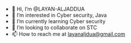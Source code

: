 - 👋 Hi, I’m @LAYAN-ALJADDUA
- 👀 I’m interested in Cyber security, Java
- 🌱 I’m currently learning Cyber security
- 💞️ I’m looking to collaborate on STC
- 📫 How to reach me at layanaljdua@gmail.com

<!---
LAYAN-ALJADDUA/LAYAN-ALJADDUA is a ✨ special ✨ repository because its `README.md` (this file) appears on your GitHub profile.
You can click the Preview link to take a look at your changes.
--->
